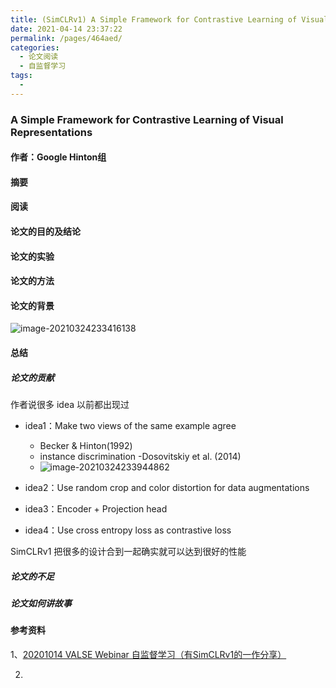 ```yaml
---
title: (SimCLRv1) A Simple Framework for Contrastive Learning of Visual Representations
date: 2021-04-14 23:37:22
permalink: /pages/464aed/
categories:
  - 论文阅读
  - 自监督学习
tags:
  - 
---
```

### A Simple Framework for Contrastive Learning of Visual Representations

#### 作者：Google Hinton组

#### 摘要



#### 阅读



#### 论文的目的及结论



#### 论文的实验



#### 论文的方法



#### 论文的背景



![image-20210324233416138](https://muyun-blog-pic.oss-cn-shanghai.aliyuncs.com/picgo/image-20210324233416138.png)

#### 总结

##### 论文的贡献

作者说很多 idea 以前都出现过

- idea1：Make two views of the same example agree
  - Becker & Hinton(1992)
  - instance discrimination -Dosovitskiy et al. (2014)
  - ![image-20210324233944862](https://muyun-blog-pic.oss-cn-shanghai.aliyuncs.com/picgo/image-20210324233944862.png)

- idea2：Use random crop and color distortion for data augmentations
- idea3：Encoder + Projection head
- idea4：Use cross entropy loss as contrastive loss

SimCLRv1 把很多的设计合到一起确实就可以达到很好的性能

##### 论文的不足



##### 论文如何讲故事



#### 参考资料

1、[20201014 VALSE Webinar 自监督学习（有SimCLRv1的一作分享）](https://www.bilibili.com/video/BV14D4y197aP?from=search&seid=4715339322645847070)

2.